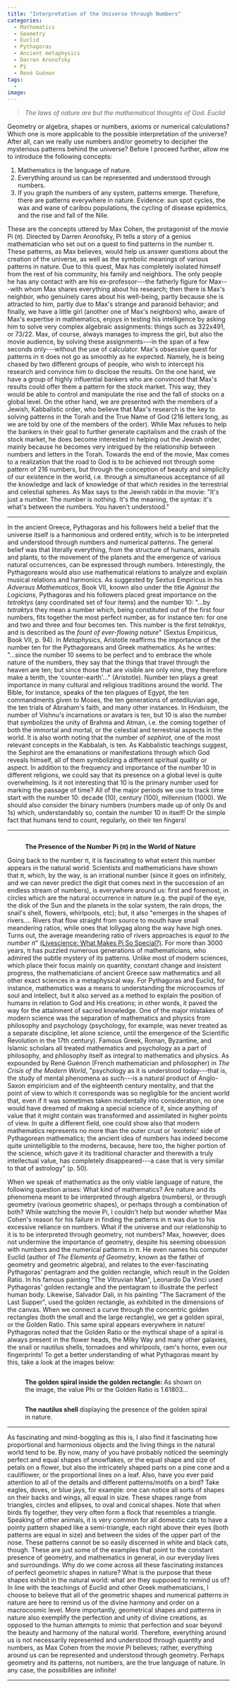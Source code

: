 ```yaml
---
title: "Interpretation of the Universe through Numbers"
categories:
  - Mathematics
  - Geometry
  - Euclid
  - Pythagoras
  - Ancient metaphysics
  - Darren Aronofsky
  - Pi
  - René Guénon
tags:
  -
image:
---
```


> *The laws of nature are but the mathematical thoughts of God.*
<cite>Euclid</cite>

<span class="versal g9">G</span>eometry or algebra, shapes or numbers, axioms or numerical calculations? Which one is more applicable to the possible interpretation of the universe? After all, can we really use numbers and/or geometry to decipher the mysterious patterns behind the universe? Before I proceed further, allow me to introduce the following concepts:

1. Mathematics is the language of nature.
2. Everything around us can be represented and understood through numbers.
3. If you graph the numbers of any system, patterns emerge. Therefore, there are patterns everywhere in nature. Evidence: sun spot cycles, the wax and wane of caribou populations, the cycling of disease epidemics, and the rise and fall of the Nile.

These are the concepts uttered by Max Cohen, the protagonist of the movie Pi (π). Directed by Darren Aronofsky, Pi tells a story of a genius mathematician who set out on a quest to find patterns in the number π. These patterns, as Max believes, would help us answer questions about the creation of the universe, as well as the symbolic meanings of various patterns in nature. Due to this quest, Max has completely isolated himself from the rest of his community, his family and neighbors. The only people he has any contact with are his ex-professor---the fatherly figure for Max---with whom Max shares everything about his research; then there is Max's neighbor, who genuinely cares about his well-being, partly because she is attracted to him, partly due to Max's strange and paranoid behavior; and finally, we have a little girl (another one of Max's neighbors) who, aware of Max's expertise in mathematics, enjoys in testing his intelligence by asking him to solve very complex algebraic assignments: things such as 322x491, or 73/22. Max, of course, always manages to impress the girl, but also the movie audience, by solving these assignments---in the span of a few seconds only---without the use of calculator. Max's obsessive quest for patterns in π does not go as smoothly as he expected. Namely, he is being chased by two different groups of people, who wish to intercept his research and convince him to disclose the results. On the one hand, we have a group of highly influential bankers who are convinced that Max's results could offer them a pattern for the stock market. This way, they would be able to control and manipulate the rise and the fall of stocks on a global level. On the other hand, we are presented with the members of a Jewish, Kabbalistic order, who believe that Max's research is the key to solving patterns in the Torah and the True Name of God (216 letters long, as we are told by one of the members of the order). While Max refuses to help the bankers in their goal to further generate capitalism and the crash of the stock market, he does become interested in helping out the Jewish order, mainly because he becomes very intrigued by the relationship between numbers and letters in the Torah. Towards the end of the movie, Max comes to a realization that the road to God is to be achieved not through some pattern of 216 numbers, but through the conception of beauty and simplicity of our existence in the world, i.e. through a simultaneous acceptance of all the knowledge and lack of knowledge of that which resides in the terrestrial and celestial spheres. As Max says to the Jewish rabbi in the movie: "It's just a number. The number is nothing. It's the meaning, the syntax: it's what's between the numbers. You haven't understood."

*****
In the ancient Greece, Pythagoras and his followers held a belief that the universe itself is a harmonious and ordered entity, which is to be interpreted and understood through numbers and numerical patterns. The general belief was that literally everything, from the structure of humans, animals and plants, to the movement of the planets and the emergence of various natural occurrences, can be expressed through numbers. Interestingly, the Pythagoreans would also use mathematical relations to analyze and explain musical relations and harmonics. As suggested by Sextus Empiricus in his *Adversus Mathematicos*, Book VII, known also under the title *Against the Logicians*, Pythagoras and his followers placed great importance on the *tetraktys* (any coordinated set of four items) and the number 10: "...by *tetraktys* they mean a number which, being constituted out of the first four numbers, fits together the most perfect number, as for instance ten: for one and two and three and four becomes ten. This number is the first *tetraktys*, and is described as the *fount of ever-flowing nature*" (Sextus Empiricus, Book VII, p. 94). In *Metaphysics*, Aristotle reaffirms the importance of the number ten for the Pythagoreans and Greek mathematics. As he writes: "...since the number 10 seems to be perfect and to embrace the whole nature of the numbers, they say that the things that travel through the heaven are ten; but since those that are visible are only nine, they therefore make a tenth, the 'counter-earth'..." (Aristotle). Number ten plays a great importance in many cultural and religious traditions around the world. The Bible, for instance, speaks of the ten plagues of Egypt, the ten commandments given to Moses, the ten generations of antediluvian age, the ten trials of Abraham's faith, and many other instances. In Hinduism, the number of Vishnu's incarnations or avatars is ten, but 10 is also the number that symbolizes the unity of Brahma and Atman, i.e. the coming together of both the immortal and mortal, or the celestial and terrestrial aspects in the world. It is also worth noting that the number of *sephirot*, one of the most relevant concepts in the Kabbalah, is ten. As Kabbalistic teachings suggest, the Sephirot are the emanations or manifestations through which God reveals himself, all of them symbolizing a different spiritual quality or aspect. In addition to the frequency and importance of the number 10 in different religions, we could say that its presence on a global level is quite overwhelming. Is it not interesting that 10 is the primary number used for marking the passage of time? All of the major periods we use to track time start with the number 10: decade (10), century (100), millennium (1000). We should also consider the binary numbers (numbers made up of only 0s and 1s) which, understandably so, contain the number 10 in itself! Or the simple fact that humans tend to count, regularly, on their ten fingers!

*****
<figure>
<img src="/img/raindrop.jpg" alt="" />
<figcaption><p><strong>The Presence of the Number Pi (π) in the World of Nature </strong></p></figcaption>
</figure>

Going back to the number π, it is fascinating to what extent this number appears in the natural world. Scientists and mathematicians have shown that π, which, by the way, is an irrational number (since it goes on infinitely, and we can never predict the digit that comes next in the succession of an endless stream of numbers), is everywhere around us: first and foremost, in circles which are the natural occurrence in nature (e.g. the pupil of the eye, the disk of the Sun and the planets in the solar system, the rain drops, the snail's shell, flowers, whirlpools, etc); but, it also "emerges in the shapes of rivers.... Rivers that flow straight from source to mouth have small meandering ratios, while ones that lollygag along the way have high ones. Turns out, the average meandering ratio of rivers approaches is *equal to the number π*" [(Livescience: What Makes Pi So Special?)](http://www.livescience.com/34132-what-makes-pi-special.html). For more than 3000 years, π has puzzled numerous generations of mathematicians, who admired the subtle mystery of its patterns. Unlike most of modern sciences, which place their focus mainly on quantity, constant change and insistent progress, the mathematicians of ancient Greece saw mathematics and all other exact sciences in a metaphysical way. For Pythagoras and Euclid, for instance, mathematics was a means to understanding the microcosmos of soul and intellect, but it also served as a method to explain the position of humans in relation to God and His creations; in other words, it paved the way for the attainment of sacred knowledge. One of the major mistakes of modern science was the separation of mathematics and physics from philosophy and psychology (psychology, for example, was never treated as a separate discipline, let alone science, until the emergence of the Scientific Revolution in the 17th century). Famous Greek, Roman, Byzantine, and Islamic scholars all treated mathematics and psychology as a part of philosophy, and philosophy itself as integral to mathematics and physics. As expounded by René Guénon (French mathematician and philosopher) in *The Crisis of the Modern World*, "psychology as it is understood today---that is, the study of mental phenomena as such---is a natural product of Anglo-Saxon empiricism and of the eighteenth century mentality, and that the point of view to which it corresponds was so negligible for the ancient world that, even if it was sometimes taken incidentally into consideration, no one would have dreamed of making a special science of it, since anything of value that it might contain was transformed and assimilated in higher points of view. In quite a different field, one could show also that modern mathematics represents no more than the outer crust or 'exoteric' side of Pythagorean mathematics; the ancient idea of numbers has indeed become quite unintelligible to the moderns, because, here too, the higher portion of the science, which gave it its traditional character and therewith a truly intellectual value, has completely disappeared---a case that is very similar to that of astrology" (p. 50).

When we speak of mathematics as the only viable language of nature, the following question arises: What kind of mathematics? Are nature and its phenomena meant to be interpreted through algebra (numbers), or through geometry (various geometric shapes), or perhaps through a combination of both? While watching the movie Pi, I couldn't help but wonder whether Max Cohen's reason for his failure in finding the patterns in π was due to his excessive reliance on numbers. What if the universe and our relationship to it is to be interpreted through geometry, not numbers? Max, however, does not undermine the importance of geometry, despite his seeming obsession with numbers and the numerical patterns in π. He even names his computer Euclid (author of *The Elements of Geometry*, known as the father of geometry and geometric algebra), and relates to the ever-fascinating Pythagoras' pentagram and the golden rectangle, which result in the Golden Ratio. In his famous painting "The Vitruvian Man", Leonardo Da Vinci used Pythagoras' golden rectangle and the pentagram to illustrate the perfect human body. Likewise, Salvador Dali, in his painting "The Sacrament of the Last Supper", used the golden rectangle, as exhibited in the dimensions of the canvas. When we connect a curve through the concentric golden rectangles (both the small and the large rectangle), we get a golden spiral, or the Golden Ratio. This same spiral appears everywhere in nature! Pythagoras noted that the Golden Ratio or the mythical shape of a spiral is always present in the flower heads, the Milky Way and many other galaxies, the snail or nautilus shells, tornadoes and whirlpools, ram's horns, even our fingerprints! To get a better understanding of what Pythagoras meant by this, take a look at the images below:

<figure>
<img src="/img/golden-spiral.jpg" alt="" />
<figcaption><p><strong>The golden spiral inside the golden rectangle: </strong> As shown on the image, the value Phi or the Golden Ratio is 1.61803... </p></figcaption>
</figure>

<figure>
<img src="/img/shell.jpg" alt="" />
<figcaption><p><strong>The nautilus shell </strong> displaying the presence of the golden spiral in nature. </p></figcaption>
</figure>

*****
As fascinating and mind-boggling as this is, I also find it fascinating how proportional and harmonious objects and the living things in the natural world tend to be. By now, many of you have probably noticed the seemingly perfect and equal shapes of snowflakes, or the equal shape and size of petals on a flower, but also the intricately shaped parts on a pine cone and a cauliflower, or the proportional lines on a leaf. Also, have you ever paid attention to all of the details and different patterns/motifs on a bird? Take eagles, doves, or blue jays, for example: one can notice all sorts of shapes on their backs and wings, all equal in size. These shapes range from triangles, circles and ellipses, to oval and conical shapes. Note that when birds fly together, they very often form a flock that resembles a triangle. Speaking of other animals, it is very common for all domestic cats to have a pointy pattern shaped like a semi-triangle, each right above their eyes (both patterns are equal in size) and between the sides of the upper part of the nose. These patterns cannot be so easily discerned in white and black cats, though. These are just some of the examples that point to the constant presence of geometry, and mathematics in general, in our everyday lives and surroundings. Why do we come across all these fascinating instances of perfect geometric shapes in nature? What is the purpose that these shapes exhibit in the natural world: what are they supposed to remind us of? In line with the teachings of Euclid and other Greek mathematicians, I choose to believe that all of the geometric shapes and numerical patterns in nature are here to remind us of the divine harmony and order on a macrocosmic level. More importantly, geometrical shapes and patterns in nature also exemplify the perfection and unity of divine creations, as opposed to the human attempts to mimic that perfection and soar beyond the beauty and harmony of the natural world. Therefore, everything around us is not necessarily represented and understood through quantity and numbers, as Max Cohen from the movie Pi believes; rather, everything around us can be represented and understood through geometry. Perhaps geometry and its patterns, not numbers, are the true language of nature. In any case, the possibilities are infinite!

*****
